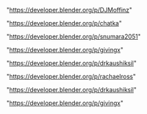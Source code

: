 "https://developer.blender.org/p/DJMoffinz"

"https://developer.blender.org/p/chatka"

"https://developer.blender.org/p/snumara2051"

"https://developer.blender.org/p/givingx"

"https://developer.blender.org/p/drkaushiksil"

"https://developer.blender.org/p/rachaelross"

 
"https://developer.blender.org/p/drkaushiksil"


"https://developer.blender.org/p/givingx"


 
